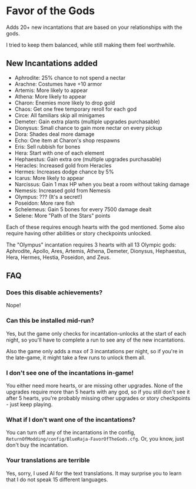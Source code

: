 # Favor of the Gods

Adds 20+ new incantations that are based on your relationships with the gods.

I tried to keep them balanced, while still making them feel worthwhile.

## New Incantations added

* Aphrodite: 25% chance to not spend a nectar
* Arachne: Costumes have +10 armor
* Artemis: More likely to appear
* Athena: More likely to appear
* Charon: Enemies more likely to drop gold
* Chaos: Get one free temporary reroll for each god
* Circe: All familiars skip all minigames
* Demeter: Gain extra plants (multiple upgrades purchasable)
* Dionysus: Small chance to gain more nectar on every pickup
* Dora: Shades deal more damage
* Echo: One item at Charon's shop respawns
* Eris: Sell rubbish for bones
* Hera: Start with one of each element
* Hephaestus: Gain extra ore (multiple upgrades purchasable)
* Heracles: Increased gold from Heracles
* Hermes: Increases dodge chance by 5%
* Icarus: More likely to appear
* Narcissus: Gain 1 max HP when you beat a room without taking damage
* Nemesis: Increased gold from Nemesis
* Olympus: ??? (It's a secret!)
* Poseidon: More rare fish
* Schelemeus: Gain 5 bones for every 7500 damage dealt
* Selene: More "Path of the Stars" points

Each of these requires enough hearts with the god mentioned. Some also require having other abilities or story checkpoints unlocked.

The "Olympus" incantation requires 3 hearts with all 13 Olympic gods: Aphrodite, Apollo, Ares, Artemis, Athena, Demeter, Dionysus, Hephaestus, Hera, Hermes, Hestia, Poseidon, and Zeus.

## FAQ

### Does this disable achievements?

Nope!

### Can this be installed mid-run?

Yes, but the game only checks for incantation-unlocks at the start of each night, so you'll have to complete a run to see any of the new incantations.

Also the game only adds a max of 3 incantations per night, so if you're in the late-game, it might take a few runs to unlock them all.

### I don't see one of the incantations in-game!

You either need more hearts, or are missing other upgrades. None of the upgrades require more than 5 hearts with any god, so if you still don't see it after 5 hearts, you're probably missing other upgrades or story checkpoints - just keep playing.

### What if I don't want one of the incantations?

You can turn off any of the incantations in the config, `ReturnOfModding/config/BlueRaja-FavorOfTheGods.cfg`. Or, you know, just don't buy the incantation.

### Your translations are terrible

Yes, sorry, I used AI for the text translations. It may surprise you to learn that I do not speak 15 different languages.